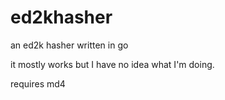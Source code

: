 # ed2khasher
an ed2k hasher written in go

it mostly works but I have no idea what I'm doing.

requires md4
